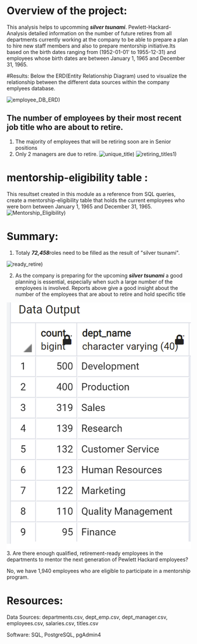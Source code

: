 # Overview of the project:
This analysis  helps to upcomming ***silver tsunami***. Pewlett-Hackard-Analysis detailed information on the number of future retires from all departments currently working at the company to be able to prepare a 
plan to hire new staff members and also to prepare mentorship initiative.Its based on the birth dates ranging from (1952-01-01' to 1955-12-31)
and employees whose birth dates are between January 1, 1965 and December 31, 1965.

#Results:
Below the ERD(Entity Relationship Diagram) used to visualize the relationship between the different data sources within the company emplyees database.

![employee_DB_ERD)](/Resources/employeeDBERD.png)

 ## The number of employees by their most recent job title who are about to retire.
1. The majority of employees that will be retiring soon are in Senior positions
2. Only 2 managers are due to retire.
![unique_title)](/Resources/[uniquetitle.png)
![retiring_titles1)](/Resources/retiringtitles1.png)

# mentorship-eligibility table :
 This resultset created in this module as a reference from SQL queries, create a mentorship-eligibility table that holds the current employees who were born between January 1, 1965 and December 31, 1965.
![Mentorship_Eligibility)](/Resources/MentorshipEligibility.png)

# Summary:
1. Totaly ***72,458***roles need to be filled as the result of "silver tsunami".

![ready_retire)](/Resources/readyretire.png)

2. As the company is preparing for the upcoming ***silver tsunami*** a good planning is essential, especially when such a large number of the employees is involved. Reports above give a good insight about the number of the employees that are about to retire and hold specific title

![image3)](/Resources/image3_1.png)
3. Are there enough qualified, retirement-ready employees in the departments to mentor the next generation of Pewlett Hackard employees?

No, we have 1,940 employees who are eligible to participate in a mentorship program.

# Resources:
Data Sources: departments.csv, dept_emp.csv, dept_manager.csv, employees.csv, salaries.csv, titles.csv

Software: SQL, PostgreSQL, pgAdmin4